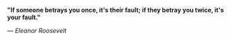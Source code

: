 **"If someone betrays you once, it's their fault; if they betray you twice, it's your fault."**

— _Eleanor Roosevelt_
